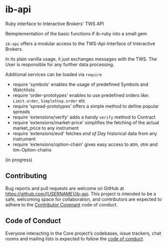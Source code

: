 # ib-api
Ruby interface to Interactive Brokers' TWS API 

Reimplementation of the basic functions if ib-ruby into a small gem


`ib-api`   offers a modular access to the TWS-Api-Interface of Interactive Brokers.

In its plain vanilla usage, it just exchanges messages with the TWS. The User is responsible for any further data processing.

Additional services can be loaded via `require` 

* require 'symbols'  enables the usage of predefined Symbols and Watchlists
* require 'order-prototypes' enables to use predefined orders like: `Limit.order`, `SimpleStop.order` etc
* require 'spread-prototypes' offers a simple method to define popular spreads 
* require 'extensions/verify' adds a handy `verify` method to Contract
* require 'extensions/market-price' simplifies the fetching of the actual market_price to any instrument
* require 'extensions/eod' fetches _end of Day_ historical data from any instrument
* require 'extensions/option-chain' gives easy access to atm, otm and itm-Option-chains



(in progress)




## Contributing

Bug reports and pull requests are welcome on GitHub at https://github.com/[USERNAME]/ib-api. This project is intended to be a safe, welcoming space for collaboration, and contributors are expected to adhere to the [Contributor Covenant](http://contributor-covenant.org) code of conduct.

## Code of Conduct

Everyone interacting in the Core project’s codebases, issue trackers, chat rooms and mailing lists is expected to follow the [code of conduct](https://github.com/[USERNAME]/ib-api/blob/master/CODE_OF_CONDUCT.md).
